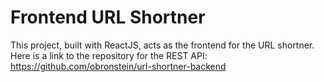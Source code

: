 # Frontend URL Shortner

This project, built with ReactJS, acts as the frontend for the URL shortner.
Here is a link to the repository for the REST API: https://github.com/obronstein/url-shortner-backend
